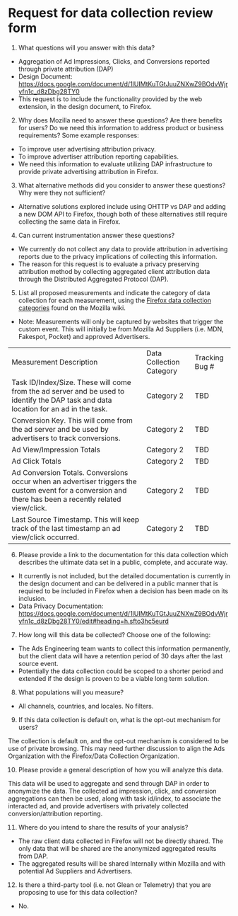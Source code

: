 
# Request for data collection review form

1) What questions will you answer with this data?

* Aggregation of Ad Impressions, Clicks, and Conversions reported through private attribution (DAP)
* Design Document: https://docs.google.com/document/d/1lUIMtKuTGtJuuZNXwZ9BOdvWjryfn1c_d8zDbg28TY0
* This request is to include the functionality provided by the web extension, in the design document, to Firefox.

2) Why does Mozilla need to answer these questions?  Are there benefits for users? Do we need this information to address product or business requirements? Some example responses:

* To improve user advertising attribution privacy.
* To improve advertiser attribution reporting capabilities.
* We need this information to evaluate utilizing DAP infrastructure to provide private advertising attribution in Firefox.

3) What alternative methods did you consider to answer these questions? Why were they not sufficient?

* Alternative solutions explored include using OHTTP vs DAP and adding a new DOM API to Firefox, though both of these alternatives still require collecting the same data in Firefox.

4) Can current instrumentation answer these questions?

* We currently do not collect any data to provide attribution in advertising reports due to the privacy implications of collecting this information.
* The reason for this request is to evaluate a privacy preserving attribution method by collecting aggregated client attribution data through the Distributed Aggregated Protocol (DAP).

5) List all proposed measurements and indicate the category of data collection for each measurement, using the [Firefox data collection categories](https://wiki.mozilla.org/Data_Collection) found on the Mozilla wiki.

* Note: Measurements will only be captured by websites that trigger the custom event.
This will initially be from Mozilla Ad Suppliers (i.e. MDN, Fakespot, Pocket) and approved Advertisers.

<table>
  <tr>
    <td>Measurement Description</td>
    <td>Data Collection Category</td>
    <td>Tracking Bug #</td>
  </tr>
  <tr>
    <td>Task ID/Index/Size. These will come from the ad server and be used to identify the DAP task and data location for an ad in the task.</td>
    <td>Category 2</td>
    <td>TBD</td>
  </tr>
  <tr>
    <td>Conversion Key. This will come from the ad server and be used by advertisers to track conversions.</td>
    <td>Category 2</td>
    <td>TBD</td>
  </tr>
  <tr>
    <td>Ad View/Impression Totals</td>
    <td>Category 2</td>
    <td>TBD</td>
  </tr>
  <tr>
    <td>Ad Click Totals</td>
    <td>Category 2</td>
    <td>TBD</td>
  </tr>
  <tr>
    <td>Ad Conversion Totals. Conversions occur when an advertiser triggers the custom event for a conversion and there has been a recently related view/click.</td>
    <td>Category 2</td>
    <td>TBD</td>
  </tr>
  <tr>
    <td>Last Source Timestamp. This will keep track of the last timestamp an ad view/click occurred.</td>
    <td>Category 2</td>
    <td>TBD</td>
  </tr>
</table>

6) Please provide a link to the documentation for this data collection which describes the ultimate data set in a public, complete, and accurate way.
* It currently is not included, but the detailed documentation is currently in the design document and can be delivered in a public manner that is required to be included in Firefox when a decision has been made on its inclusion.
* Data Privacy Documentation: https://docs.google.com/document/d/1lUIMtKuTGtJuuZNXwZ9BOdvWjryfn1c_d8zDbg28TY0/edit#heading=h.sfto3hc5eurd

7) How long will this data be collected?  Choose one of the following:

* The Ads Engineering team wants to collect this information permanently, but the client data will have a retention period of 30 days after the last source event.
* Potentially the data collection could be scoped to a shorter period and extended if the design is proven to be a viable long term solution.

8) What populations will you measure?

* All channels, countries, and locales. No filters.

9) If this data collection is default on, what is the opt-out mechanism for users?

The collection is default on, and the opt-out mechanism is considered to be use of private browsing. This may need further discussion to align the Ads Organization with the Firefox/Data Collection Organization.

10) Please provide a general description of how you will analyze this data.

This data will be used to aggregate and send through DAP in order to anonymize the data. The collected ad impression, click, and conversion aggregations can then be used, along with task id/index, to associate the interacted ad, and provide advertisers with privately collected conversion/attribution reporting.

11) Where do you intend to share the results of your analysis?

* The raw client data collected in Firefox will not be directly shared. The only data that will be shared are the anonymized aggregated results from DAP.
* The aggregated results will be shared Internally within Mozilla and with potential Ad Suppliers and Advertisers.

12) Is there a third-party tool (i.e. not Glean or Telemetry) that you are proposing to use for this data collection?

* No.